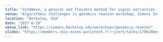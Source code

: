 ```yaml
---
title: "ZinbWave, a general and flexible method for signal extraction from single-cell RNA-seq data"
venue: "Algorithmic challenges in genomics reunion workshop, Simons Institute, UC Berkeley"
location: "Berkeley, USA"
date: "2017-6-29"
venue_link: "https://simons.berkeley.edu/workshops/genomics-reunion"
slides: "https://members.cbio.mines-paristech.fr/~jvert/talks/170629berkeley/berkeley.pdf"
---
```


